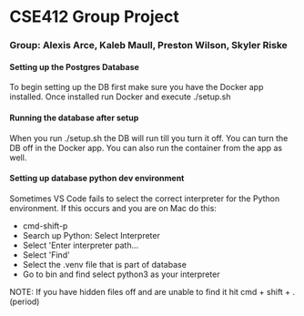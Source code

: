 # CSE412 Group Project

### Group: Alexis Arce, Kaleb Maull, Preston Wilson, Skyler Riske

#### Setting up the Postgres Database
To begin setting up the DB first make sure you have the Docker app installed.
Once installed run Docker and execute ./setup.sh

#### Running the database after setup
When you run ./setup.sh the DB will run till you turn it off. 
You can turn the DB off in the Docker app. You can also run the container from the app as well. 

#### Setting up database python dev environment
Sometimes VS Code fails to select the correct interpreter for the
Python environment. If this occurs and you are on Mac do this:
- cmd-shift-p
- Search up Python: Select Interpreter
- Select 'Enter interpreter path...
- Select 'Find'
- Select the .venv file that is part of database
- Go to bin and find select python3 as your interpreter

NOTE: If you have hidden files off and are unable to find it hit cmd + shift + . (period)
